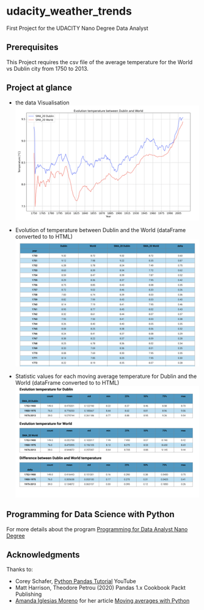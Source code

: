 # udacity_weather_trends
First Project for the UDACITY Nano Degree Data Analyst

## Prerequisites
This Project requires the csv file of the average temperature for the World vs Dublin city from 1750 to 2013. 

## Project at glance

* the data Visualisation 
![Chart Line](https://github.com/clemoni/udacity_weather_trends/blob/main/img/chart_line_temp.png)

* Evolution of temperature between Dublin and the World (dataFrame converted to to HTML)
![dataFrame converted to HTML](https://github.com/clemoni/udacity_weather_trends/blob/main/img/dataFrame_to_html.png)

* Statistic values for each moving average temperature for Dublin and the World (dataFrame converted to to HTML) 
![dataFrame converted to HTML](https://github.com/clemoni/udacity_weather_trends/blob/main/img/dataFrame_sma_stat.png)

## Programming for Data Science with Python
For more details about the program [Programming for Data Analyst Nano Degree](https://www.udacity.com/course/data-analyst-nanodegree--nd002)


## Acknowledgments
Thanks to:
* Corey Schafer, [Python Pandas Tutorial](https://youtu.be/ZyhVh-qRZPA) YouTube
* Matt Harrison, Theodore Petrou (2020) Pandas 1.x Cookbook Packt Publishing
* [Amanda Iglesias Moreno](https://www.linkedin.com/in/amanda-iglesias-moreno-55029417a/) for her article [Moving averages with Python](https://towardsdatascience.com/moving-averages-in-python-16170e20f6c)

